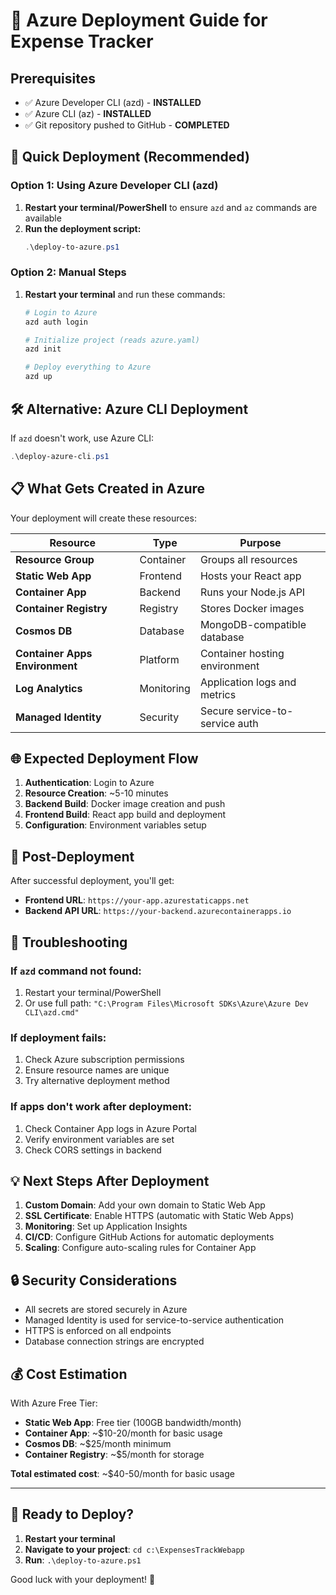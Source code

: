 # 🚀 Azure Deployment Guide for Expense Tracker

## Prerequisites
- ✅ Azure Developer CLI (azd) - **INSTALLED**
- ✅ Azure CLI (az) - **INSTALLED**
- ✅ Git repository pushed to GitHub - **COMPLETED**

## 🎯 Quick Deployment (Recommended)

### Option 1: Using Azure Developer CLI (azd)

1. **Restart your terminal/PowerShell** to ensure `azd` and `az` commands are available
2. **Run the deployment script:**
   ```powershell
   .\deploy-to-azure.ps1
   ```

### Option 2: Manual Steps

1. **Restart your terminal** and run these commands:
   ```bash
   # Login to Azure
   azd auth login
   
   # Initialize project (reads azure.yaml)
   azd init
   
   # Deploy everything to Azure
   azd up
   ```

## 🛠️ Alternative: Azure CLI Deployment

If `azd` doesn't work, use Azure CLI:

```powershell
.\deploy-azure-cli.ps1
```

## 📋 What Gets Created in Azure

Your deployment will create these resources:

| Resource | Type | Purpose |
|----------|------|---------|
| **Resource Group** | Container | Groups all resources |
| **Static Web App** | Frontend | Hosts your React app |
| **Container App** | Backend | Runs your Node.js API |
| **Container Registry** | Registry | Stores Docker images |
| **Cosmos DB** | Database | MongoDB-compatible database |
| **Container Apps Environment** | Platform | Container hosting environment |
| **Log Analytics** | Monitoring | Application logs and metrics |
| **Managed Identity** | Security | Secure service-to-service auth |

## 🌐 Expected Deployment Flow

1. **Authentication**: Login to Azure
2. **Resource Creation**: ~5-10 minutes
3. **Backend Build**: Docker image creation and push
4. **Frontend Build**: React app build and deployment
5. **Configuration**: Environment variables setup

## 📱 Post-Deployment

After successful deployment, you'll get:

- **Frontend URL**: `https://your-app.azurestaticapps.net`
- **Backend API URL**: `https://your-backend.azurecontainerapps.io`

## 🔧 Troubleshooting

### If `azd` command not found:
1. Restart your terminal/PowerShell
2. Or use full path: `"C:\Program Files\Microsoft SDKs\Azure\Azure Dev CLI\azd.cmd"`

### If deployment fails:
1. Check Azure subscription permissions
2. Ensure resource names are unique
3. Try alternative deployment method

### If apps don't work after deployment:
1. Check Container App logs in Azure Portal
2. Verify environment variables are set
3. Check CORS settings in backend

## 💡 Next Steps After Deployment

1. **Custom Domain**: Add your own domain to Static Web App
2. **SSL Certificate**: Enable HTTPS (automatic with Static Web Apps)
3. **Monitoring**: Set up Application Insights
4. **CI/CD**: Configure GitHub Actions for automatic deployments
5. **Scaling**: Configure auto-scaling rules for Container App

## 🔒 Security Considerations

- All secrets are stored securely in Azure
- Managed Identity is used for service-to-service authentication
- HTTPS is enforced on all endpoints
- Database connection strings are encrypted

## 💰 Cost Estimation

With Azure Free Tier:
- **Static Web App**: Free tier (100GB bandwidth/month)
- **Container App**: ~$10-20/month for basic usage
- **Cosmos DB**: ~$25/month minimum
- **Container Registry**: ~$5/month for storage

**Total estimated cost**: ~$40-50/month for basic usage

---

## 🚀 Ready to Deploy?

1. **Restart your terminal**
2. **Navigate to your project**: `cd c:\ExpensesTrackWebapp`
3. **Run**: `.\deploy-to-azure.ps1`

Good luck with your deployment! 🎉
